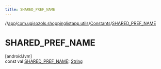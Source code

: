 ```yaml
---
title: SHARED_PREF_NAME
---
```

//[app](../../../index.html)/[com.ugisozols.shoppinglistapp.utils](../index.html)/[Constants](index.html)/[SHARED_PREF_NAME](-s-h-a-r-e-d_-p-r-e-f_-n-a-m-e.html)



# SHARED_PREF_NAME



[androidJvm]\
const val [SHARED_PREF_NAME](-s-h-a-r-e-d_-p-r-e-f_-n-a-m-e.html): [String](https://kotlinlang.org/api/latest/jvm/stdlib/kotlin/-string/index.html)





